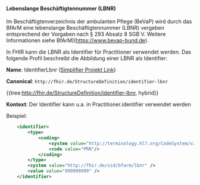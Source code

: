 #### Lebenslange Beschäftigtennummer (LBNR)

Im Beschäftigtenverzeichnis der ambulanten Pflege (BeVaP) wird durch das BfArM eine lebenslange Beschäftigtennummer (LBNR) vergeben entsprechend der Vorgaben nach § 293 Absatz 8 SGB V. Weitere Informationen siehe BfArM](https://www.bevap-bund.de).

In FHIR kann die LBNR als Identifier für Practitioner verwendet werden.
Das folgende Profil beschreibt die Abbildung einer LBNR als Identifier:

**Name**: IdentifierLbnr ([Simplifier Projekt Link](https://simplifier.net/resolve?canonical=http://fhir.de/StructureDefinition/identifier-lbnr&scope=de.basisprofil.r4@1.5.3))

**Canonical**: `http://fhir.de/StructureDefinition/identifier-lbnr`

{{tree:http://fhir.de/StructureDefinition/identifier-lbnr, hybrid}}

**Kontext**: Der Identifier kann u.a. in Practitioner.identifier verwendet werden

Beispiel:

```xml
    <identifier>
        <type>
            <coding>
                <system value="http://terminology.hl7.org/CodeSystem/v2-0203"/>
                <code value="PRN"/>
            </coding>
        </type>
        <system value="http://fhir.de/sid/bfarm/lbnr" />
        <value value="999999999" />
    </identifier>
```